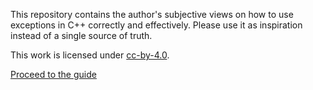This repository contains the author's subjective views on how to use exceptions in C++ correctly and effectively. Please use it as inspiration instead of a single source of truth.

This work is licensed under [cc-by-4.0](https://creativecommons.org/licenses/by/4.0/legalcode).

[Proceed to the guide](Guide.md)